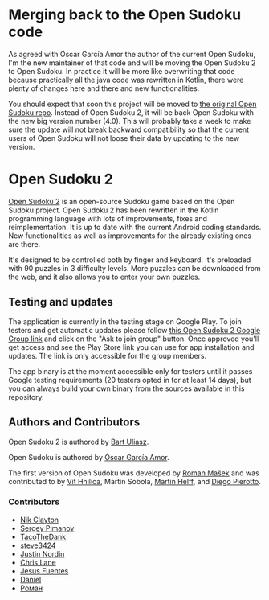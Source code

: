 # Merging back to the Open Sudoku code

As agreed with Óscar García Amor the author of the current Open Sudoku, I'm the new maintainer of that
code and will be moving the Open Sudoku 2 to Open Sudoku.
In practice it will be more like overwriting that code because practically all the java code was
rewritten in Kotlin, there were plenty of changes here and there and new functionalities.

You should expect that soon this project will be moved to [the original Open Sudoku repo](https://gitlab.com/opensudoku/opensudoku).
Instead of Open Sudoku 2, it will be back Open Sudoku with the new big version number (4.0).
This will probably take a week to make sure the update will not break backward compatibility so
that the current users of Open Sudoku will not loose their data by updating to the new version.

# Open Sudoku 2

[Open Sudoku 2](https://github.com/buliasz/open-sudoku-2) is an open-source Sudoku game based on the
Open Sudoku project. Open Sudoku 2 has been rewritten in the Kotlin programming
language with lots of improvements, fixes and reimplementation. It is up to date with the current
Android coding standards. New functionalities as well as improvements for the already existing ones
are there.

It's designed to be controlled both by finger and keyboard.
It's preloaded with 90 puzzles in 3 difficulty levels.
More puzzles can be downloaded from the web, and it also allows you to enter your own puzzles.

## Testing and updates

The application is currently in the testing stage on Google Play. To join testers and get automatic
updates please follow [this Open Sudoku 2 Google Group link](https://groups.google.com/g/opensudoku2/)
and click on the "Ask to join group" button. Once approved you'll get access and see the Play Store
link you can use for app installation and updates. The link is only accessible for the group members. 

The app binary is at the moment accessible only for testers until it passes Google testing requirements
(20 testers opted in for at least 14 days), but you can always build your own binary from the sources
available in this repository.

## Authors and Contributors

Open Sudoku 2 is authored by [Bart Uliasz](https://github.com/buliasz).

Open Sudoku is authored by [Óscar García Amor](https://github.com/ogracia).

The first version of Open Sudoku was developed by [Roman Mašek](https://github.com/romario333) and
was contributed to by [Vit Hnilica](https://github.com/vithnilica), Martin Sobola, [Martin Helff](https://github.com/mhelff), and [Diego Pierotto](https://github.com/Gringit).

### Contributors

* [Nik Clayton](https://github.com/nikclayton)
* [Sergey Pimanov](https://github.com/spimanov)
* [TacoTheDank](https://github.com/TacoTheDank)
* [steve3424](https://github.com/steve3424)
* [Justin Nordin](https://github.com/jlnordin)
* [Chris Lane](https://github.com/ChrisLane)
* [Jesus Fuentes](https://gitlab.com/fuentesj11)
* [Daniel](https://github.com/demield)
* [Роман](https://github.com/D0ct0rZl0)
